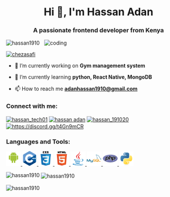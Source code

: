 
<h1 align="center">Hi 👋, I'm Hassan Adan</h1>
<h3 align="center">A passionate frontend developer from Kenya</h3>
<img align="right" src="https://cdn.dribbble.com/users/1162077/screenshots/3848914/programmer.gif" alt="coding" width="400" >

<p align="left"> <img src="https://komarev.com/ghpvc/?username=hassan1910&label=Profile%20views&color=0e75b6&style=flat" alt="hassan1910" /> </p>

<p align="left"> <a href="https://twitter.com/chezasafi" target="blank"><img src="https://img.shields.io/twitter/follow/chezasafi?logo=twitter&style=for-the-badge" alt="chezasafi" /></a> </p>

- 🔭 I’m currently working on **Gym management system**

- 🌱 I’m currently learning **python, React Native, MongoDB**

- 📫 How to reach me **adanhassan1910@gmail.com**

<h3 align="left">Connect with me:</h3>
<p align="left">
<a href="https://twitter.com/hassan_tech01" target="blank"><img align="center" src="https://raw.githubusercontent.com/rahuldkjain/github-profile-readme-generator/master/src/images/icons/Social/twitter.svg" alt="hassan_tech01" height="30" width="40" /></a>
<a href="https://linkedin.com/in/hassan_tech01" target="blank"><img align="center" src="https://raw.githubusercontent.com/rahuldkjain/github-profile-readme-generator/master/src/images/icons/Social/linked-in-alt.svg" alt="hassan adan" height="30" width="40" /></a>
<a href="https://instagram.com/hassan_tech01" target="blank"><img align="center" src="https://raw.githubusercontent.com/rahuldkjain/github-profile-readme-generator/master/src/images/icons/Social/instagram.svg" alt="hassan_191020" height="30" width="40" /></a>
<a href="https://discord.gg/https://discord.gg/t4Gn9mCR" target="blank"><img align="center" src="https://raw.githubusercontent.com/rahuldkjain/github-profile-readme-generator/master/src/images/icons/Social/discord.svg" alt="https://discord.gg/t4Gn9mCR" height="30" width="40" /></a>
</p>

<h3 align="left">Languages and Tools:</h3>
<p align="left"> <a href="https://developer.android.com" target="_blank" rel="noreferrer"> <img src="https://raw.githubusercontent.com/devicons/devicon/master/icons/android/android-original-wordmark.svg" alt="android" width="40" height="40"/> </a> <a href="https://www.w3schools.com/cpp/" target="_blank" rel="noreferrer"> <img src="https://raw.githubusercontent.com/devicons/devicon/master/icons/cplusplus/cplusplus-original.svg" alt="cplusplus" width="40" height="40"/> </a> <a href="https://www.w3schools.com/css/" target="_blank" rel="noreferrer"> <img src="https://raw.githubusercontent.com/devicons/devicon/master/icons/css3/css3-original-wordmark.svg" alt="css3" width="40" height="40"/> </a> <a href="https://www.w3.org/html/" target="_blank" rel="noreferrer"> <img src="https://raw.githubusercontent.com/devicons/devicon/master/icons/html5/html5-original-wordmark.svg" alt="html5" width="40" height="40"/> </a> <a href="https://www.java.com" target="_blank" rel="noreferrer"> <img src="https://raw.githubusercontent.com/devicons/devicon/master/icons/java/java-original.svg" alt="java" width="40" height="40"/> </a> <a href="https://www.mysql.com/" target="_blank" rel="noreferrer"> <img src="https://raw.githubusercontent.com/devicons/devicon/master/icons/mysql/mysql-original-wordmark.svg" alt="mysql" width="40" height="40"/> </a> <a href="https://www.php.net" target="_blank" rel="noreferrer"> <img src="https://raw.githubusercontent.com/devicons/devicon/master/icons/php/php-original.svg" alt="php" width="40" height="40"/> </a> <a href="https://www.python.org" target="_blank" rel="noreferrer"> <img src="https://raw.githubusercontent.com/devicons/devicon/master/icons/python/python-original.svg" alt="python" width="40" height="40"/> </a> </p>

<p><img align="left" src="https://github-readme-stats.vercel.app/api/top-langs?username=hassan1910&show_icons=true&locale=en&layout=compact" alt="hassan1910" /></p>

<p>&nbsp;<img align="center" src="https://github-readme-stats.vercel.app/api?username=hassan1910&show_icons=true&locale=en" alt="hassan1910" /></p>

<p><img align="center" src="https://github-readme-streak-stats.herokuapp.com/?user=hassan1910&" alt="hassan1910" /></p>
